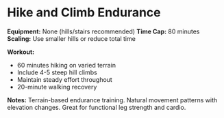 # Hike and Climb Endurance

**Equipment:** None (hills/stairs recommended)
**Time Cap:** 80 minutes
**Scaling:** Use smaller hills or reduce total time

**Workout:**
- 60 minutes hiking on varied terrain
- Include 4-5 steep hill climbs
- Maintain steady effort throughout
- 20-minute walking recovery

**Notes:**
Terrain-based endurance training. Natural movement patterns with elevation changes. Great for functional leg strength and cardio.